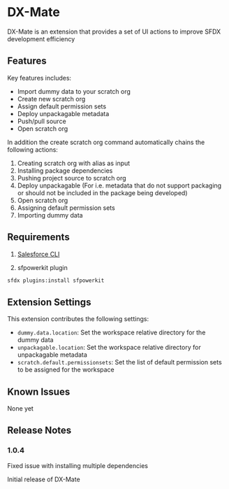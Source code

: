 # DX-Mate

DX-Mate is an extension that provides a set of UI actions to improve SFDX development efficiency

## Features

Key features includes:
- Import dummy data to your scratch org
- Create new scratch org
- Assign default permission sets
- Deploy unpackagable metadata
- Push/pull source
- Open scratch org

In addition the create scratch org command automatically chains the following actions:
1. Creating scratch org with alias as input
2. Installing package dependencies
3. Pushing project source to scratch org
4. Deploy unpackagable (For i.e. metadata that do not support packaging or should not be included in the package being developed)
5. Open scratch org
6. Assigning default permission sets
7. Importing dummy data

## Requirements

1. [Salesforce CLI](https://developer.salesforce.com/docs/atlas.en-us.sfdx_setup.meta/sfdx_setup/sfdx_setup_install_cli.htm)

2. sfpowerkit plugin
```bash
sfdx plugins:install sfpowerkit
```

## Extension Settings

This extension contributes the following settings:

* `dummy.data.location`: Set the workspace relative directory for the dummy data
* `unpackagable.location`: Set the workspace relative directory for unpackagable metadata
* `scratch.default.permissionsets`: Set the list of default permission sets to be assigned for the workspace

## Known Issues

None yet

## Release Notes

### 1.0.4
Fixed issue with installing multiple dependencies

Initial release of DX-Mate
